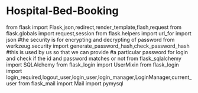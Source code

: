 # Hospital-Bed-Booking

from flask import Flask,json,redirect,render_template,flash,request
from flask.globals import request,session
from flask.helpers import url_for
import json
#the security is for encrypting and decrypting of password
from werkzeug.security import  generate_password_hash,check_password_hash   #this is used by us so that we can provide
#a particular password for login and check if the id and password matches or not
from flask_sqlalchemy import SQLAlchemy
from flask_login import UserMixin
from flask_login import login_required,logout_user,login_user,login_manager,LoginManager,current_user
from flask_mail import Mail
import pymysql
